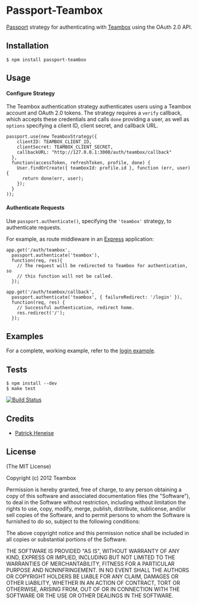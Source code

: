 # Passport-Teambox

[Passport](https://github.com/jaredhanson/passport) strategy for authenticating
with [Teambox](http://teambox.com/) using the OAuth 2.0 API.

## Installation

    $ npm install passport-teambox

## Usage

#### Configure Strategy

The Teambox authentication strategy authenticates users using a Teambox
account and OAuth 2.0 tokens.  The strategy requires a `verify` callback, which
accepts these credentials and calls `done` providing a user, as well as
`options` specifying a client ID, client secret, and callback URL.

    passport.use(new TeamboxStrategy({
        clientID: TEAMBOX_CLIENT_ID,
        clientSecret: TEAMBOX_CLIENT_SECRET,
        callbackURL: "http://127.0.0.1:3000/auth/teambox/callback"
      },
      function(accessToken, refreshToken, profile, done) {
        User.findOrCreate({ teamboxId: profile.id }, function (err, user) {
          return done(err, user);
        });
      }
    ));

#### Authenticate Requests

Use `passport.authenticate()`, specifying the `'teambox'` strategy, to
authenticate requests.

For example, as route middleware in an [Express](http://expressjs.com/)
application:

    app.get('/auth/teambox',
      passport.authenticate('teambox'),
      function(req, res){
        // The request will be redirected to Teambox for authentication, so
        // this function will not be called.
      });

    app.get('/auth/teambox/callback', 
      passport.authenticate('teambox', { failureRedirect: '/login' }),
      function(req, res) {
        // Successful authentication, redirect home.
        res.redirect('/');
      });

## Examples

For a complete, working example, refer to the [login example](https://github.com/teambox/passport-teambox/tree/master/examples/login).

## Tests

    $ npm install --dev
    $ make test

[![Build Status](https://secure.travis-ci.org/teambox/passport-teambox.png)](http://travis-ci.org/teambox/passport-teambox)

## Credits

  - [Patrick Heneise](http://github.com/PatrickHeneise)

## License

(The MIT License)

Copyright (c) 2012 Teambox

Permission is hereby granted, free of charge, to any person obtaining a copy of
this software and associated documentation files (the "Software"), to deal in
the Software without restriction, including without limitation the rights to
use, copy, modify, merge, publish, distribute, sublicense, and/or sell copies of
the Software, and to permit persons to whom the Software is furnished to do so,
subject to the following conditions:

The above copyright notice and this permission notice shall be included in all
copies or substantial portions of the Software.

THE SOFTWARE IS PROVIDED "AS IS", WITHOUT WARRANTY OF ANY KIND, EXPRESS OR
IMPLIED, INCLUDING BUT NOT LIMITED TO THE WARRANTIES OF MERCHANTABILITY, FITNESS
FOR A PARTICULAR PURPOSE AND NONINFRINGEMENT. IN NO EVENT SHALL THE AUTHORS OR
COPYRIGHT HOLDERS BE LIABLE FOR ANY CLAIM, DAMAGES OR OTHER LIABILITY, WHETHER
IN AN ACTION OF CONTRACT, TORT OR OTHERWISE, ARISING FROM, OUT OF OR IN
CONNECTION WITH THE SOFTWARE OR THE USE OR OTHER DEALINGS IN THE SOFTWARE.
